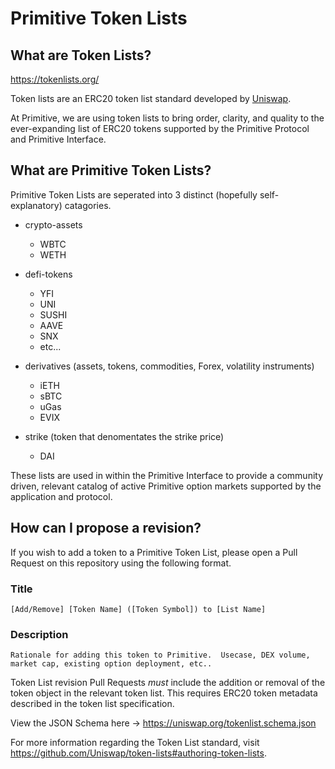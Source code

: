 # Primitive Token Lists

## What are Token Lists?
https://tokenlists.org/

Token lists are an ERC20 token list standard developed by [Uniswap](https://uniswap.org). 

At Primitive, we are using token lists to bring order, clarity, and quality to the ever-expanding list of ERC20 tokens supported by the Primitive Protocol and Primitive Interface. 
## What are Primitive Token Lists?

Primitive Token Lists are seperated into 3 distinct (hopefully self-explanatory) catagories.

- crypto-assets
  - WBTC
  - WETH
- defi-tokens
  - YFI
  - UNI
  - SUSHI
  - AAVE
  - SNX
  - etc...
- derivatives (assets, tokens, commodities, Forex, volatility instruments)
  - iETH
  - sBTC
  - uGas
  - EVIX

- strike (token that denomentates the strike price)
  - DAI

These lists are used in within the Primitive Interface to provide a community driven, relevant catalog of active Primitive option markets supported by the application and protocol.
## How can I propose a revision?

If you wish to add a token to a Primitive Token List, please open a Pull Request on this repository using the following format. 
### Title
`[Add/Remove] [Token Name] ([Token Symbol]) to [List Name]`
### Description 
`Rationale for adding this token to Primitive.  Usecase, DEX volume, market cap, existing option deployment, etc..`

Token List revision Pull Requests *must* include the addition or removal of the token object in the relevant token list.  This requires ERC20 token metadata described in the token list specification.

View the JSON Schema here -> https://uniswap.org/tokenlist.schema.json

For more information regarding the Token List standard, visit https://github.com/Uniswap/token-lists#authoring-token-lists.
